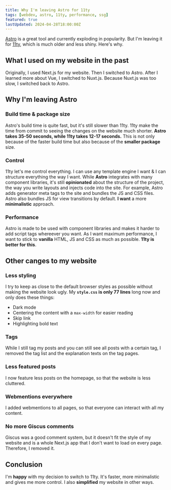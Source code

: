```yaml
---
title: Why I'm leaving Astro for 11ty
tags: [webdev, astro, 11ty, performance, ssg]
featured: true
lastUpdated: 2024-04-28T18:00:00Z
---
```


[Astro](https://astro.build/) is a great tool and currently exploding in popularity. But I'm leaving it for [11ty](https://11ty.dev/), which is much older and less shiny. Here's why.

## What I used on my website in the past

Originally, I used Next.js for my website. Then I switched to Astro. After I learned more about Vue, I switched to Nuxt.js. Because Nuxt.js was too slow, I switched back to Astro.

## Why I'm leaving Astro

### Build time & package size

Astro's build time is quite fast, but it's still slower than 11ty. 11ty make the time from commit to seeing the changes on the website much shorter. **Astro takes 35-50 seconds, while 11ty takes 12-17 seconds.** This is not only because of the faster build time but also because of the **smaller package** size.

### Control

11ty let's me control everything. I can use any template engine I want & I can structure everything the way I want. While **Astro** integrates with many component libraries, it's still **opinionated** about the structure of the project, the way you write layouts and injects code into the site. For example, Astro adds generator meta tags to the site and bundles the JS and CSS files. Astro also bundles JS for view transitions by default. **I want** a more **minimalistic** approach.

### Performance

Astro is made to be used with component libraries and makes it harder to add script tags whereever you want. As I want maximum performance, I want to stick to **vanilla** HTML, JS and CSS as much as possible. **11ty is better for this**.

## Other canges to my website

### Less styling

I try to keep as close to the default browser styles as possible without making the website look ugly. My **`style.css` is only 77 lines** long now and only does these things:

- Dark mode
- Centering the content with a `max-width` for easier reading
- Skip link
- Highlighting bold text

### Tags

While I still tag my posts and you can still see all posts with a certain tag, I removed the tag list and the explanation texts on the tag pages.

### Less featured posts

I now feature less posts on the homepage, so that the website is less cluttered.

### Webmentions everywhere

I added webmentions to all pages, so that everyone can interact with all my content.

### No more Giscus comments

Giscus was a good comment system, but it doesn't fit the style of my website and is a whole Next.js app that I don't want to load on every page. Therefore, I removed it.

## Conclusion

I'm **happy** with my decision to switch to 11ty. It's faster, more minimalistic and gives me more control. I also **simplified** my website in other ways.
